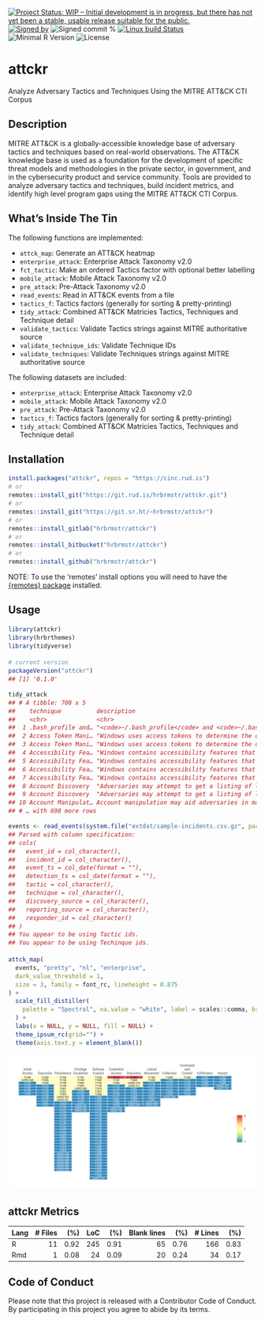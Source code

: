 
[![Project Status: WIP – Initial development is in progress, but there
has not yet been a stable, usable release suitable for the
public.](https://www.repostatus.org/badges/latest/wip.svg)](https://www.repostatus.org/#wip)
[![Signed
by](https://img.shields.io/badge/Keybase-Verified-brightgreen.svg)](https://keybase.io/hrbrmstr)
![Signed commit
%](https://img.shields.io/badge/Signed_Commits-100%25-lightgrey.svg)
[![Linux build
Status](https://travis-ci.org/hrbrmstr/attckr.svg?branch=master)](https://travis-ci.org/hrbrmstr/attckr)  
![Minimal R
Version](https://img.shields.io/badge/R%3E%3D-3.2.0-blue.svg)
![License](https://img.shields.io/badge/License-Apache-blue.svg)

# attckr

Analyze Adversary Tactics and Techniques Using the MITRE ATT\&CK CTI
Corpus

## Description

MITRE ATT\&CK is a globally-accessible knowledge base of adversary
tactics and techniques based on real-world observations. The ATT\&CK
knowledge base is used as a foundation for the development of specific
threat models and methodologies in the private sector, in government,
and in the cybersecurity product and service community. Tools are
provided to analyze adversary tactics and techniques, build incident
metrics, and identify high level program gaps using the MITRE ATT\&CK
CTI Corpus.

## What’s Inside The Tin

The following functions are implemented:

  - `attck_map`: Generate an ATT\&CK heatmap
  - `enterprise_attack`: Enterprise Attack Taxonomy v2.0
  - `fct_tactic`: Make an ordered Tactics factor with optional better
    labelling
  - `mobile_attack`: Mobile Attack Taxonomy v2.0
  - `pre_attack`: Pre-Attack Taxonomy v2.0
  - `read_events`: Read in ATT\&CK events from a file
  - `tactics_f`: Tactics factors (generally for sorting &
    pretty-printing)
  - `tidy_attack`: Combined ATT\&CK Matricies Tactics, Techniques and
    Technique detail
  - `validate_tactics`: Validate Tactics strings against MITRE
    authoritative source
  - `validate_technique_ids`: Validate Technique IDs
  - `validate_techniques`: Validate Techniques strings against MITRE
    authoritative source

The following datasets are included:

  - `enterprise_attack`: Enterprise Attack Taxonomy v2.0
  - `mobile_attack`: Mobile Attack Taxonomy v2.0
  - `pre_attack`: Pre-Attack Taxonomy v2.0
  - `tactics_f`: Tactics factors (generally for sorting &
    pretty-printing)
  - `tidy_attack`: Combined ATT\&CK Matricies Tactics, Techniques and
    Technique detail

## Installation

``` r
install.packages("attckr", repos = "https://cinc.rud.is")
# or
remotes::install_git("https://git.rud.is/hrbrmstr/attckr.git")
# or
remotes::install_git("https://git.sr.ht/~hrbrmstr/attckr")
# or
remotes::install_gitlab("hrbrmstr/attckr")
# or
remotes::install_bitbucket("hrbrmstr/attckr")
# or
remotes::install_github("hrbrmstr/attckr")
```

NOTE: To use the ‘remotes’ install options you will need to have the
[{remotes} package](https://github.com/r-lib/remotes) installed.

## Usage

``` r
library(attckr)
library(hrbrthemes)
library(tidyverse)

# current version
packageVersion("attckr")
## [1] '0.1.0'
```

``` r
tidy_attack
## # A tibble: 708 x 5
##    technique          description                                                        id      tactic        matrix   
##    <chr>              <chr>                                                              <chr>   <chr>         <chr>    
##  1 .bash_profile and… "<code>~/.bash_profile</code> and <code>~/.bashrc</code> are exec… T1156   persistence   mitre-at…
##  2 Access Token Mani… "Windows uses access tokens to determine the ownership of a runni… T1134   defense-evas… mitre-at…
##  3 Access Token Mani… "Windows uses access tokens to determine the ownership of a runni… T1134   privilege-es… mitre-at…
##  4 Accessibility Fea… "Windows contains accessibility features that may be launched wit… T1015   persistence   mitre-at…
##  5 Accessibility Fea… "Windows contains accessibility features that may be launched wit… T1015   privilege-es… mitre-at…
##  6 Accessibility Fea… "Windows contains accessibility features that may be launched wit… CAPEC-… persistence   mitre-at…
##  7 Accessibility Fea… "Windows contains accessibility features that may be launched wit… CAPEC-… privilege-es… mitre-at…
##  8 Account Discovery  "Adversaries may attempt to get a listing of local system or doma… T1087   discovery     mitre-at…
##  9 Account Discovery  "Adversaries may attempt to get a listing of local system or doma… CAPEC-… discovery     mitre-at…
## 10 Account Manipulat… Account manipulation may aid adversaries in maintaining access to… T1098   credential-a… mitre-at…
## # … with 698 more rows
```

``` r
events <- read_events(system.file("extdat/sample-incidents.csv.gz", package = "attckr"))
## Parsed with column specification:
## cols(
##   event_id = col_character(),
##   incident_id = col_character(),
##   event_ts = col_date(format = ""),
##   detection_ts = col_date(format = ""),
##   tactic = col_character(),
##   technique = col_character(),
##   discovery_source = col_character(),
##   reporting_source = col_character(),
##   responder_id = col_character()
## )
## You appear to be using Tactic ids.
## You appear to be using Techinque ids.

attck_map(
  events, "pretty", "nl", "enterprise",
  dark_value_threshold = 1,
  size = 3, family = font_rc, lineheight = 0.875
) +
  scale_fill_distiller(
    palette = "Spectral", na.value = "white", label = scales::comma, breaks = 1:3
  ) +
  labs(x = NULL, y = NULL, fill = NULL) +
  theme_ipsum_rc(grid="") +
  theme(axis.text.y = element_blank())
```

<img src="man/figures/README-events-1.png" width="1056" />

## attckr Metrics

| Lang | \# Files |  (%) | LoC |  (%) | Blank lines |  (%) | \# Lines |  (%) |
| :--- | -------: | ---: | --: | ---: | ----------: | ---: | -------: | ---: |
| R    |       11 | 0.92 | 245 | 0.91 |          65 | 0.76 |      166 | 0.83 |
| Rmd  |        1 | 0.08 |  24 | 0.09 |          20 | 0.24 |       34 | 0.17 |

## Code of Conduct

Please note that this project is released with a Contributor Code of
Conduct. By participating in this project you agree to abide by its
terms.
